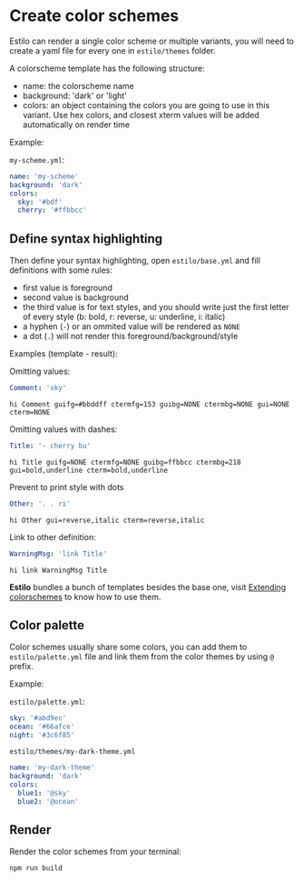 # Create color schemes

Estilo can render a single color scheme or multiple variants, you will need to create a yaml file for every one in `estilo/themes` folder.

A colorscheme template has the following structure:

- name: the colorscheme name
- background: 'dark' or 'light'
- colors: an object containing the colors you are going to use in this variant. Use hex colors, and closest xterm values will be added automatically on render time

Example:

`my-scheme.yml`:

```yaml
name: 'my-scheme'
background: 'dark'
colors:
  sky: '#bdf'
  cherry: '#ffbbcc'
```

## Define syntax highlighting

Then define your syntax highlighting, open `estilo/base.yml` and fill definitions with some rules:

- first value is foreground
- second value is background
- the third value is for text styles, and you should write just the first letter of every style (b: bold, r: reverse, u: underline, i: italic)
- a hyphen (`-`) or an ommited value will be rendered as `NONE`
- a dot (`.`) will not render this foreground/background/style

Examples (template - result):

Omitting values:

```yaml
Comment: 'sky'
```

```vim
hi Comment guifg=#bbddff ctermfg=153 guibg=NONE ctermbg=NONE gui=NONE cterm=NONE
```

Omitting values with dashes:

```yaml
Title: '- cherry bu'
```

```vim
hi Title guifg=NONE ctermfg=NONE guibg=ffbbcc ctermbg=218 gui=bold,underline cterm=bold,underline
```

Prevent to print style with dots

```yaml
Other: '. . ri'
```

```vim
hi Other gui=reverse,italic cterm=reverse,italic
```

Link to other definition:

```yaml
WarningMsg: 'link Title'
```

```vim
hi link WarningMsg Title
```


**Estilo** bundles a bunch of templates besides the base one, visit [Extending colorschemes](extending-colorschemes) to know how to use them.



## Color palette

Color schemes usually share some colors, you can add them to `estilo/palette.yml` file and link them from the color themes by using `@` prefix.

Example:

`estilo/palette.yml`:

```yaml
sky: '#abd9ec'
ocean: '#66afce'
night: '#3c6f85'
```

`estilo/themes/my-dark-theme.yml`

```yaml
name: 'my-dark-theme'
background: 'dark'
colors:
  blue1: '@sky'
  blue2: '@ocean'
```


## Render

Render the color schemes from your terminal:

```sh
npm run build
```

